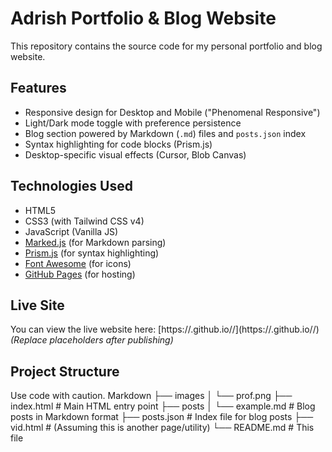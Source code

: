 # Adrish Portfolio & Blog Website

This repository contains the source code for my personal portfolio and blog website.

## Features

- Responsive design for Desktop and Mobile ("Phenomenal Responsive")
- Light/Dark mode toggle with preference persistence
- Blog section powered by Markdown (`.md`) files and `posts.json` index
- Syntax highlighting for code blocks (Prism.js)
- Desktop-specific visual effects (Cursor, Blob Canvas)

## Technologies Used

- HTML5
- CSS3 (with Tailwind CSS v4)
- JavaScript (Vanilla JS)
- [Marked.js](https://marked.js.org/) (for Markdown parsing)
- [Prism.js](https://prismjs.com/) (for syntax highlighting)
- [Font Awesome](https://fontawesome.com/) (for icons)
- [GitHub Pages](https://pages.github.com/) (for hosting)

## Live Site

You can view the live website here: [https://<Your GitHub Username>.github.io/<repository-name>/](https://<Your GitHub Username>.github.io/<repository-name>/)
_(Replace placeholders after publishing)_

## Project Structure

Use code with caution.
Markdown
├── images
│ └── prof.png
├── index.html # Main HTML entry point
├── posts
│ └── example.md # Blog posts in Markdown format
├── posts.json # Index file for blog posts
├── vid.html # (Assuming this is another page/utility)
└── README.md # This file
